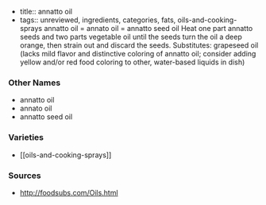 - title:: annatto oil
- tags:: unreviewed, ingredients, categories, fats, oils-and-cooking-sprays
annatto oil = annato oil = annatto seed oil Heat one part annatto seeds and two parts vegetable oil until the seeds turn the oil a deep orange, then strain out and discard the seeds. Substitutes: grapeseed oil (lacks mild flavor and distinctive coloring of annatto oil; consider adding yellow and/or red food coloring to other, water-based liquids in dish)

### Other Names

* annatto oil
* annato oil
* annatto seed oil

### Varieties

* [[oils-and-cooking-sprays]]

### Sources
* http://foodsubs.com/Oils.html
